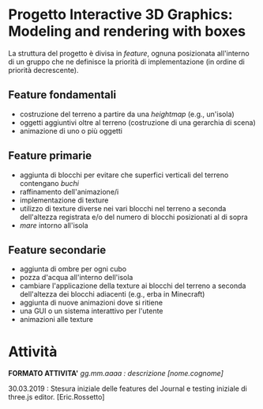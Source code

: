 # Progetto Interactive 3D Graphics: Modeling and rendering with boxes

La struttura del progetto è divisa in *feature*, ognuna posizionata all'interno di un gruppo che ne definisce la priorità di implementazione (in ordine di priorità decrescente).

## Feature fondamentali

- costruzione del terreno a partire da una *heightmap* (e.g., un'isola)
- oggetti aggiuntivi oltre al terreno (costruzione di una gerarchia di scena)
- animazione di uno o più oggetti

## Feature primarie

- aggiunta di blocchi per evitare che superfici verticali del terreno contengano *buchi*
- raffinamento dell'animazione/i
- implementazione di texture
- utilizzo di texture diverse nei vari blocchi nel terreno a seconda dell'altezza registrata e/o del numero di blocchi posizionati al di sopra
- *mare* intorno all'isola

## Feature secondarie

- aggiunta di ombre per ogni cubo
- pozza d'acqua all'interno dell'isola
- cambiare l'applicazione della texture ai blocchi del terreno a seconda dell'altezza dei blocchi adiacenti (e.g., erba in Minecraft)
- aggiunta di nuove animazioni dove si ritiene
- una GUI o un sistema interattivo per l'utente 
- animazioni alle texture

# Attività

**FORMATO ATTIVITA'**
*gg.mm.aaaa : descrizione [nome.cognome]* 

30.03.2019 : Stesura iniziale delle features del Journal e testing iniziale di three.js editor. [Eric.Rossetto]
